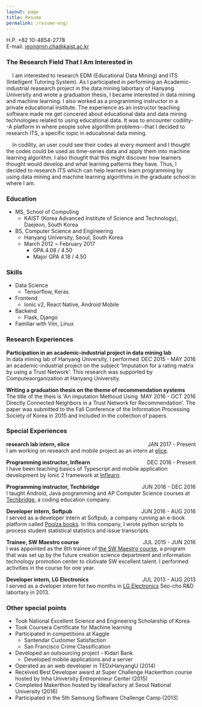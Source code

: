 ```yaml
---
layout: page
title: Resume
permalink: /resume-eng/
---
```

H.P. +82 10-4854-2778  
E-mail. jeongmin.cha@kaist.ac.kr

### The Research Field That I Am Interested in
&nbsp;&nbsp;&nbsp;&nbsp;I am interested to research EDM (Educational Data Mining) and ITS (Intelligent Tutoring System). As I participated in performing an Academic-industrial reasearch project in the data mining labortary of Hanyang University and wrote a graduation thesis, I became interested in data mining and machine learning. I also worked as a programming instructor in a private educational institute. The experience as an instructor teaching software made me get concered about educational data and data mining technologies related to using educational data. It was to encounter codility--A platform in where people solve algorithm problems--that I decided to research ITS, a specific topic in educational data mining.

&nbsp;&nbsp;&nbsp;&nbsp;In codility, an user could see their codes at every moment and I thought the codes could be used as time-series data and apply them into machine learning algorithm. I also thought that this might discover how learners thought would develop and what learning patterns they have. Thus, I decided to research ITS which can help learners learn programming by using data mining and machine learning algorithms in the graduate school in where I am.


### Education
- MS, School of Computing
    - KAIST (Korea Advanced Institute of Science and Technology), Daejeon, South Korea
- BS, Computer Science and Engineering
    - Hanyang University, Seoul, South Korea
    - March 2012 ~ February 2017
        - GPA  4.08 / 4.50
        - Major GPA 4.18 / 4.50


### Skills
- Data Science
    - Tensorflow, Keras
- Frontend
    - Ionic v2, React Native, Android Mobile
- Backend
    - Flask, Django
- Familiar with Vim, Linux


### Research Experiences
**Participation in an academic-industrial project in data mining lab** <span style="float:right;">DEC 2015 - MAY 2016</span>  
In data mining lab of Hanyang University, I performed an academic-industrial project on the subject 'Imputation for a rating matrix by using a Trust Network'. This research was supported by Computeaorganization at Hanyang University.

**Writing a graduation thesis on the theme of recommendation systems** <span style="float:right;">MAY 2016 - OCT 2016</span>  
The title of the theis is 'An imputation Methoud Using Directly Connected Neighbors in a Trust Network for Recommendation'. The paper was submitted to the Fall Conference of the Information Processing Society of Korea in 2015 and included in the collection of papers.


### Special Experiences
**research lab intern, elice** <span style="float:right;">JAN 2017 - Present</span>  
I am working on research and mobile project as an intern at <a href="https://www.elice.io" target="_blank">elice</a>.

**Programming instructor, Inflearn** <span style="float:right;">DEC 2016 - Present</span>  
I have been teaching basics of Typescript and mobile application development by Ionic 2 framework at <a href="https://www.inflearn.com" target="_blank">Inflearn</a>.

**Programming instructor, Techbridge** <span style="float:right;">JUN 2016 - DEC 2016</span>  
I taught Android, Java programming and AP Computer Science courses at <a href="http://www.techbridge.co.kr" target="_blank">Techbridge</a>, a coding education company.

**Developer intern, Softpub** <span style="float:right;">JUN 2016 - AUG 2016</span>  
I served as a developer intern at Softpub, a company running an e-book platform called <a href="http://www.poolzabooks.com" target="_blank">Poolza books</a>. In this company, I wrote python scripts to process student statistical statistics and issue transcripts.

**Trainee, SW Maestro course** <span style="float:right;">JUL 2015 - JUN 2016</span>  
I was appointed as the 6th trainee of <a href="http://swmaestro.kr/" target="_blank">the SW Maestro course</a>, a program that was set up by the future creation science department and information technology promotion center to clutivate SW excellent talent. I performed activities in the course for one year.

**Developer intern, LG Electronics** <span style="float:right;">JUL 2013 - AUG 2013</span>  
I served as a dveloper intern fot two months in <a href="https://www.lge.co.kr/" target="_blank">LG Electronics</a> Seo-cho R&D labortary in 2013.


### Other special points
- Took National Excellent Science and Engineering Scholarship of Korea
- Took Coursera Certificate for Machine learning
- Participated in competitions at Kaggle
    - Santendar Customer Satisfaction
    - San Francisco Crime Classification
- Developed an outsourcing project - Kidari Bank
    - Developed mobile applications and a server 
- Operated as an web developer in TEDxHanyangU (2014)
- Received Best Developer award at Super Challenge Hackerthon course hosted by Inha University Entrepreneur Center (2015)
- Completed Makerthon hosted by IdeaFactory at Seoul National University (2016)
- Participated in the 5th Samsung Software Challenge Camp (2013)
